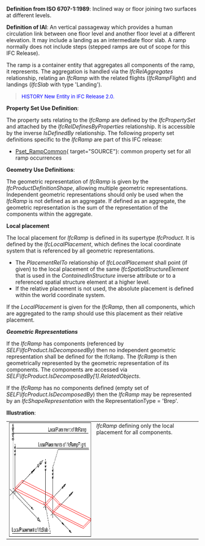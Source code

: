 **Definition from ISO 6707-1:1989**: Inclined way or floor joining two surfaces at different levels.

**Definition of IAI**: An vertical passageway which provides a human circulation link between one floor level and another floor level at a different elevation. It may include a landing as an intermediate floor slab. A ramp normally does not include steps (stepped ramps are out of scope for this IFC Release).

The ramp is a container entity that aggregates all components of the ramp, it represents. The aggregation is handled via the _IfcRelAggregates_ relationship, relating an _IfcRamp_ with the related flights (_IfcRampFlight_) and landings (_IfcSlab_ with type 'Landing').

> <font color="#0000FF" size="-1">HISTORY New Entity in IFC
		Release 2.0.</font>

****Property Set Use Definition****:

The property sets relating to the _IfcRamp_ are defined by the _IfcPropertySet_ and attached by the _IfcRelDefinesByProperties_ relationship. It is accessible by the inverse _IsDefinedBy_ relationship. The following property set definitions specific to the _IfcRamp_ are part of this IFC release:

* [Pset_RampCommon](../../psd/IfcSharedBldgElements/Pset_RampCommon.xml){ target="SOURCE"}: common property set for all ramp occurrences

****Geometry Use Definitions****:

The geometric representation of _IfcRamp_ is given by the _IfcProductDefinitionShape_, allowing multiple geometric representations. Independent geometric representations should only be used when the _IfcRamp_ is not defined as an aggregate. If defined as an aggregate, the geometric representation is the sum of the representation of the components within the aggregate.

**Local placement**

The local placement for _IfcRamp_ is defined in its supertype _IfcProduct_. It is defined by the _IfcLocalPlacement_, which defines the local coordinate system that is referenced by all geometric representations.

* The _PlacementRelTo_ relationship of _IfcLocalPlacement_ shall point (if given) to the local placement of the same _IfcSpatialStructureElement_ that is used in the _ContainedInStructure_ inverse attribute or to a referenced spatial structure element at a higher level.
* If the relative placement is not used, the absolute placement is defined within the world coordinate system. 

If the _LocalPlacement_ is given for the _IfcRamp_, then all components, which are aggregated to the ramp should use this placement as their relative placement.

**_Geometric Representations_**

If the _IfcRamp_ has components (referenced by _SELF\IfcProduct.IsDecomposedBy_) then no independent geometric representation shall be defined for the <font size="-1">IfcRamp</font>. The _IfcRamp_ is then geometrically represented by the geometric representation of its components. The components are accessed via _SELF\IfcProduct.IsDecomposedBy[1].RelatedObjects_.

If the _IfcRamp_ has no components defined (empty set of _SELF\IfcProduct.IsDecomposedBy_) then the _IfcRamp_ may be represented by an _IfcShapeRepresentation_ with the RepresentationType = 'Brep'.

**Illustration**:

<table cellpadding="2" cellspacing="2"> 
		<tr valign="TOP"> 
		  <td valign="TOP" align="LEFT"><a href="drawings/IfcRamp-Layout1.dwf"><img src="figures/IfcRamp-Layout1.gif" alt="ramp" width="393" height="299" border="0"></a></td> 
		  <td valign="TOP" align="LEFT"><i>IfcRamp</i> defining only the local
			 placement for all components.</td> 
		</tr> 
	 </table>
